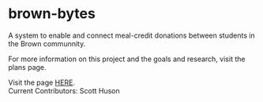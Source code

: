 # brown-bytes
A system to enable and connect meal-credit donations between students in the Brown communnity.

For more information on this project and the goals and research, visit the plans page. 

Visit the page <a href="http://www.brownbytes.org" target="_blank">HERE</a>.<br/>
Current Contributors: 
Scott Huson

